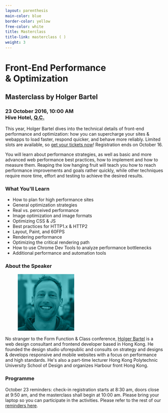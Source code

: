 ```yaml
---
layout: parenthesis
main-color: blue
border-color: yellow
free-color: white
title: Masterclass
title-link: masterclass ( )
weight: 3
---
```


# Front-End Performance &&nbsp;Optimization

## Masterclass by Holger Bartel

### 23 October 2016, 10:00 AM <br> Hive Hotel, <abbr title="Quezon City">Q.C.</abbr>

This year, Holger Bartel dives into the technical details of front-end performance and optimization: how you can supercharge your sites & webapps to load faster, respond quicker, and behave more reliably. Limited slots are available, so <a target="_blank" href="https://www.eventbrite.com/e/form-function-class-7-conference-tickets-24640606718#tickets">get your tickets now</a>! Registration ends on October 16.

You will learn about performance strategies, as well as basic and more advanced web performance best practices, how to implement and how to measure them. Reaping the low hanging fruit will teach you how to reach performance improvements and goals rather quickly, while other techniques require more time, effort and testing to achieve the desired results.

### What You'll Learn 

- How to plan for high performance sites
- General optimization strategies
- Real vs. perceived performance
- Image optimization and image formats
- Optimizing CSS & JS 
- Best practices for HTTP1.x & HTTP2
- Layout, Paint, and 60FPS
- Rendering performance 
- Optimizing the critical rendering path
- How to use Chrome Dev Tools to analyze performance bottlenecks
- Additional performance and automation tools

### About the Speaker

<figure><img src="/assets/speaker-holger.png" alt="Holger Bartel" width="180"> </figure>

No stranger to the Form Function & Class conference, <a href="http://foobartel.com">Holger Bartel</a> is a web design consultant and frontend developer based in Hong Kong. He founded the design studio uforepublic and consults on strategy and designs & develops responsive and mobile websites with a focus on performance and high standards. He's also a part-time lecturer Hong Kong Polytechnic University School of Design and organizes Harbour front Hong Kong.

### Programme

October 23 reminders: check-in registration starts at 8:30 am, doors close at 9:50 am, and the masterclass shall begin at 10:00 am. Please bring your laptop so you can participate in the activities. Please refer to the rest of our <a href="/reminders/">reminders here</a>.